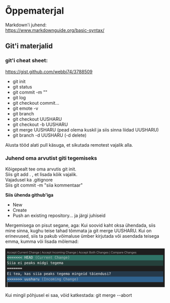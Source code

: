 # Õppematerjal
Markdown'i juhend:  
https://www.markdownguide.org/basic-syntax/  
## Git'i materjalid  
### git'i cheat sheet:  
https://gist.github.com/webbj74/3788509  

- git init
- git status
- git commit -m ""
- git log
- git checkout commit...
- git emote -v
- git branch
- git checkout UUSHARU
- git checkout -b UUSHARU
- git merge UUSHARU (pead olema kuskil ja siis sinna liidad UUSHARU)
- git branch -d UUSHARU (-d delete)

Alusta tööd alati pull käsuga, et sikutada remotest vajalik alla.

### Juhend oma arvutist giti tegemiseks
Kõigepealt tee oma arvutis git init.  
Siis git add . , et lisada kõik vajalik.  
Vajadusel ka .gitignore  
Siis git commit -m "siia kommentaar"  

**Siis ühenda github'iga**
- New
- Create
- Push an existing repository...
ja järgi juhiseid

Mergemisega on pisut segane, aga:
Kui soovid kaht oksa ühendada, siis mine sinna, kughu teise tahad tõmmata ja git merge UUSHARU. Kui on erinevused, siis ta pakub võimaluse ümber kirjutada või asendada teisega emma, kumma või lisada mõlemad:  

![Image of Yaktocat](images/merge.png)

Kui mingil põhjusel ei saa, võid katkestada: git merge --abort